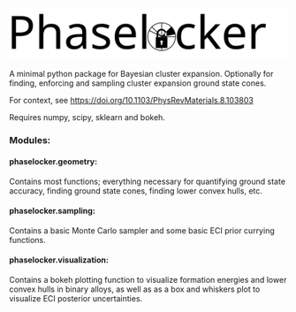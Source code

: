 ![Logo](https://raw.githubusercontent.com/deober/phaselocker/f16ed50974a8bac16e6201ef7cdf5cfb368dbcf6/phaselocker_logo_with_text.svg?token=AMM2ZZUYVKP3BIWGFTOTASLHSAHZU)

A minimal python package for Bayesian cluster expansion. Optionally for finding, enforcing and sampling cluster expansion ground state cones.

For context, see https://doi.org/10.1103/PhysRevMaterials.8.103803 

Requires numpy, scipy, sklearn and bokeh. 

### Modules:  

#### phaselocker.geometry:  
  Contains most functions; everything necessary for quantifying ground state accuracy, finding ground state cones, finding lower convex hulls, etc.  
  
#### phaselocker.sampling:  
  Contains a basic Monte Carlo sampler and some basic ECI prior currying functions.  
  
#### phaselocker.visualization:  
  Contains a bokeh plotting function to visualize formation energies and lower convex hulls in binary alloys, as well as as a box and whiskers plot to visualize ECI posterior uncertainties. 
